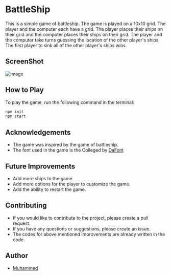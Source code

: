 # BattleShip

This is a simple game of battleship. The game is played on a 10x10 grid. The player and the computer each have a grid. The player places their ships on their grid and the computer places their ships on their grid. The player and the computer take turns guessing the location of the other player's ships. The first player to sink all of the other player's ships wins.

## ScreenShot 

![image](https://github.com/user-attachments/assets/e173a2bb-c14f-4ec7-a38c-a6ce6df5a3b3)


## How to Play

To play the game, run the following command in the terminal:

```bash
npm init
npm start

```

## Acknowledgements

- The game was inspired by the game of battleship.
- The font used in the game is the Colleged by [DaFont](https://www.dafont.com/font-comment.php?file=colleged&text=hello+%21%21&back=theme)

## Future Improvements

- Add more ships to the game.
- Add more options for the player to customize the game.
- Add the ability to restart the game.

## Contributing

- If you would like to contribute to the project, please create a pull request.
- If you have any questions or suggestions, please create an issue.
- The codes for above mentioned improvements are already written in the code.

## Author

- [Muhammed](https://github.com/MhmdFais)
